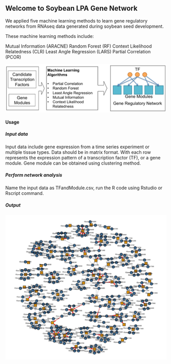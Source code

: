 ## Welcome to Soybean LPA Gene Network

We applied five machine learning methods to learn gene regulatory networks from RNAseq data generated during soybean seed development. 

These machine learning methods include:

Mutual Information (ARACNE)
Random Forest (RF)
Context Likelihood Relatedness (CLR)
Least Angle Regression (LARS)
Partial Correlation (PCOR)

![Machine Learning Methods](images/Figure1_website.png)

#### Usage
##### Input data
Input data include gene expression from a time series experiment or multiple tissue types. Data should be in matrix format. With each row represents the expression pattern of a transcription factor (TF), or a gene module. Gene module can be obtained using clustering method. 

##### Perform network analysis
Name the input data as TFandModule.csv, run the R code using Rstudio or Rscript command.

##### Output 
<img src="images/NetworkFigureWebsite.jpg" alt="hi" class="inline"/>
